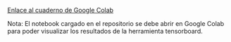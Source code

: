 [Enlace al cuaderno de Google Colab](https://colab.research.google.com/drive/1Q9pcUfO7IPXx3r8W3Lok2h6BJ7tU29n9#scrollTo=fv6CyR_D_dBY)

Nota: El notebook cargado en el repositorio se debe abrir en Google Colab para poder visualizar los resultados de la herramienta tensorboard.
